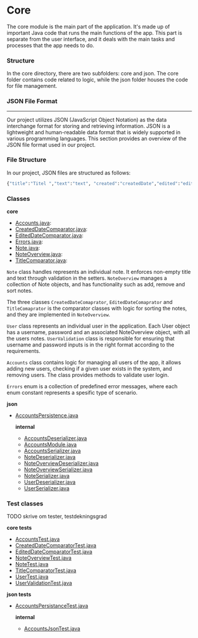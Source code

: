 # Core
The core module is the main part of the application. It's made up of important Java code that runs the main functions of the app. This part is separate from the user interface, and it deals with the main tasks and processes that the app needs to do.

### Structure
In the core directory, there are two subfolders: core and json. The core folder contains code related to logic, while the json folder houses the code for file management.

### JSON File Format
___
Our project utilizes JSON (JavaScript Object Notation) as the data interchange format for storing and retrieving information. JSON is a lightweight and human-readable data format that is widely supported in various programming languages. This section provides an overview of the JSON file format used in our project.

### File Structure

In our project, JSON files are structured as follows:

```sh
{"title":"Titel ","text":"text", "created":"createdDate","edited":"editedDate"}
```


### Classes
**core**
- [Accounts.java](src/main/java/core/Accounts.java): 
- [CreatedDateComparator.java](src/main/java/core/CreatedDateComparator.java):
- [EditedDateComparator.java](src/main/java/core/EditedDateComparator.java):
- [Errors.java](src/main/java/core/Errors.java):
- [Note.java](src/main/java/core/Note.java):
- [NoteOverview.java](src/main/java/core/NoteOverview.java):
- [TitleComparator.java](src/main/java/core/TitleComparator.java):

`Note` class handles represents an individual note. It enforces non-empty title and text through validation in the setters. `NoteOverview` manages a collection of Note objects, and has functionality such as add, remove and sort notes. 

The three classes `CreatedDateComaprator`, `EditedDateComaprator` and `TitleComaprator` is the comparator classes with logic for sorting the notes, and they are implemented in `NoteOverview`. 

`User` class represents an individual user in the application. Each User object has a username, password and an associated NoteOverview object, with all the users notes. 
`UserValidation` class is responsible for ensuring that username and password inputs is in the right format according to the requirements. 


`Accounts` class contains logic for managing all users of the app, it allows adding new users, checking if a given user exists in the system, and removing users. The class provides methods to validate user login. 

`Errors` enum is a collection of predefined error messages, where each enum constant represents a spesific type of scenario. 

**json**
- [AccountsPersistence.java](src/main/java(json/AccountsPersistance.java))

    **internal**

    - [AccountsDeserializer.java](src/main/java/json/internal/AccountsDeserializer.java)
    - [AccountsModule.java](src/main/java/json/internal/AccountsModule.java)
    - [AccountsSerializer.java](src/main/java/json/internal/AccountsSerializer.java)
    - [NoteDeserializer.java](src/main/java/json/internal/NoteDeserializer.java)
    - [NoteOverviewDeserializer.java](src/main/java/json/internal/NoteOverviewDeserializer.java)
    - [NoteOverviewSerializer.java](src/main/java/json/internal/NoteOverviewSerializer.java)
    - [NoteSerializer.java](src/main/java/json/internal/NoteSerializer.java)
    - [UserDeserializer.java](src/main/java/json/internal/UserDeserializer.java)
    - [UserSerializer.java](src/main/java/json/internal/UserSerializer.java) 

### Test classes
TODO skrive om tester, testdekningsgrad

**core tests**
- [AccountsTest.java](src/test/java/core/AccountsTest.java)
- [CreatedDateComparatorTest.java](src/test/java/core/CreatedDateComparatorTest.java)
- [EditedDateComparatorTest.java](src/test/java/core/EditedDateComparatorTest.java)
- [NoteOverviewTest.java](src/test/java/core/NoteOverviewTest.java)
- [NoteTest.java](src/test/java/core/NoteTest.java)
- [TitleComparatorTest.java](src/test/java/core/TitleComparatorTest.java)
- [UserTest.java](src/test/java/core/UserTest.java)
- [UserValidationTest.java](src/test/java/core/UserValidationTest.java)

**json tests**
- [AccountsPersistanceTest.java](src/test/java/json/AccountsPersistanceTest.java)

    **internal**
    - [AccountsJsonTest.java](src/test/java/json/internal/AccountsJsonTest.java)



